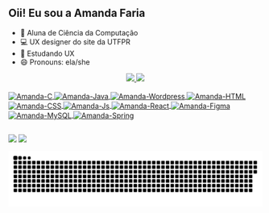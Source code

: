 ## Oii! Eu sou a Amanda Faria

- 📖 Aluna de Ciência da Computação
- 💻 UX designer do site da UTFPR
- 🌱 Estudando UX
- 😄 Pronouns: ela/she
<div align="center">
  <a href="https://github.com/AmandaFaria">
  <img height="152em" src="https://github-readme-stats.vercel.app/api?username=amandafaria&show_icons=true&theme=radical&include_all_commits=true&count_private=true"/>
  <img height="152em" src="https://github-readme-stats.vercel.app/api/top-langs/?username=amandafaria&layout=compact&langs_count=7&theme=radical"/>
</div>
<div style="display: inline_block"><br>
  <img align="center" alt="Amanda-C" height="30" width="40" src="https://cdn.jsdelivr.net/gh/devicons/devicon/icons/c/c-original.svg">
  <img align="center" alt="Amanda-Java" height="30" width="40" src="https://cdn.jsdelivr.net/gh/devicons/devicon/icons/java/java-original-wordmark.svg"> 
  <img align="center" alt="Amanda-Wordpress" height="30" width="40" src="https://cdn.jsdelivr.net/gh/devicons/devicon/icons/wordpress/wordpress-plain-wordmark.svg">
  <img align="center" alt="Amanda-HTML" height="30" width="40" src="https://cdn.jsdelivr.net/gh/devicons/devicon/icons/html5/html5-original.svg">
  <img align="center" alt="Amanda-CSS" height="30" width="40" src="https://cdn.jsdelivr.net/gh/devicons/devicon/icons/css3/css3-original.svg">
  <img align="center" alt="Amanda-Js" height="30" width="40" src="https://cdn.jsdelivr.net/gh/devicons/devicon/icons/javascript/javascript-original.svg">
  <img align="center" alt="Amanda-React" height="30" width="40" src="https://cdn.jsdelivr.net/gh/devicons/devicon/icons/react/react-original-wordmark.svg">
  <img align="center" alt="Amanda-Figma" height="30" width="40" src="https://cdn.jsdelivr.net/gh/devicons/devicon/icons/figma/figma-original.svg">
  <img align="center" alt="Amanda-MySQL" height="30" width="40" src="https://cdn.jsdelivr.net/gh/devicons/devicon/icons/mysql/mysql-original.svg">
  <img align="center" alt="Amanda-Spring" height="30" width="40" src="https://cdn.jsdelivr.net/gh/devicons/devicon/icons/spring/spring-original-wordmark.svg">
  
</div>
  
##
<div>  
  <a href = "mailto:amanda34faria@gmail.com"><img src="https://img.shields.io/badge/Gmail-D14836?style=for-the-badge&logo=gmail&logoColor=white"></a>
  <a href="https://www.linkedin.com/in/amanda-faria-872138197/" target="_blank"><img src="https://img.shields.io/badge/-LinkedIn-%230077B5?style=for-the-badge&logo=linkedin&logoColor=white" target="_blank"></a> 
  
  ![Snake animation](https://github.com/AmandaFaria/AmandaFaria/blob/output/github-contribution-grid-snake.svg)
 
</div>
